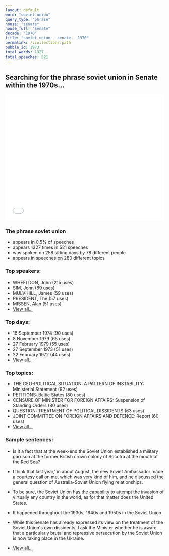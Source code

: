 ```yaml
---
layout: default
word: "soviet union"
query_type: "phrase"
house: "senate"
house_full: "Senate"
decade: "1970"
title: "soviet union - senate - 1970"
permalink: /:collection/:path
bubble_id: 1973
total_words: 1327
total_speeches: 521
---
```



## Searching for the phrase **soviet union** in Senate within the 1970s...

<iframe width="100%" height="400" frameborder="0" scrolling="no" src="//plot.ly/~wragge/1973.embed"></iframe>

### The phrase **soviet union**

* appears in 0.5% of speeches
* appears 1327 times in 521 speeches
* was spoken on 258 sitting days by 78 different people
* appears in speeches on 280 different topics

### Top speakers:

* WHEELDON, John (215 uses)
* SIM, John (89 uses)
* MULVIHILL, James (59 uses)
* PRESIDENT, The (57 uses)
* MISSEN, Alan (51 uses)
* [View all...](speakers/)


### Top days:

* 18 September 1974 (90 uses)
* 8 November 1979 (65 uses)
* 27 February 1979 (55 uses)
* 27 September 1973 (51 uses)
* 22 February 1972 (44 uses)
* [View all...](days/)


### Top topics:

* THE GEO-POLITICAL SITUATION: A PATTERN OF INSTABILITY: Ministerial Statement (92 uses)
* PETITIONS: Baltic States (80 uses)
* CENSURE OF MINISTER FOR FOREIGN AFFAIRS: Suspension of Standing Orders (80 uses)
* QUESTION: TREATMENT OF POLITICAL DISSIDENTS (63 uses)
* JOINT COMMITTEE ON FOREIGN AFFAIRS AND DEFENCE: Report (60 uses)
* [View all...](topics/)


### Sample sentences:

* Is it a fact that at the week-end the <span class="highlight">Soviet Union</span> established a military garrison at the former British crown colony of Socotra at the mouth of the Red Sea?

* I think that last year,' in about August, the new Soviet Ambassador made a courtesy call on me, which was very kind of him, and he discussed the general question of Australia-<span class="highlight">Soviet Union</span> flying relationships.

* To be sure, the <span class="highlight">Soviet Union</span> has the capability to attempt the invasion of virtually any country in the world, as for that matter does the United States.

* It happened throughout the 1930s, 1940s and 1950s in the <span class="highlight">Soviet Union</span>.

* While this Senate has already expressed its view on the treatment of the <span class="highlight">Soviet Union</span>'s own dissidents, I ask the Minister whether he is aware that a particularly brutal and repressive persecution by the <span class="highlight">Soviet Union</span> is now taking place in the Ukraine.

* [View all...](contexts/)

